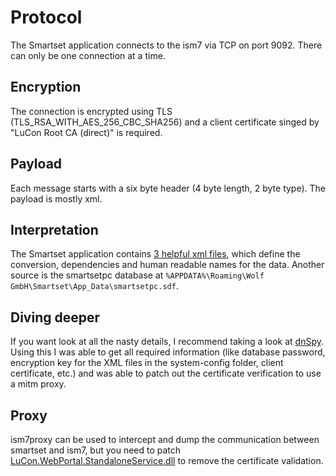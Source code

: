 # Protocol

The Smartset application connects to the ism7 via TCP on port 9092. There can only be one connection at a time.

## Encryption

The connection is encrypted using TLS (TLS_RSA_WITH_AES_256_CBC_SHA256) and a client certificate singed by "LuCon Root CA (direct)" is required.

## Payload

Each message starts with a six byte header (4 byte length, 2 byte type). The payload is mostly xml.

## Interpretation

The Smartset application contains [3 helpful xml files](src/ism7mqtt/Resources), which define the conversion, dependencies and human readable names for the data. Another source is the smartsetpc database at `%APPDATA%\Roaming\Wolf GmbH\Smartset\App_Data\smartsetpc.sdf`.

## Diving deeper

If you want look at all the nasty details, I recommend taking a look at [dnSpy](https://github.com/dnSpy/dnSpy/). Using this I was able to get all required information (like database password, encryption key for the XML files in the system-config folder, client certificate, etc.) and was able to patch out the certificate verification to use a mitm proxy.

## Proxy

ism7proxy can be used to intercept and dump the communication between smartset and ism7, but you need to patch [LuCon.WebPortal.StandaloneService.dll](https://github.com/zivillian/ism7mqtt/files/10361898/LuCon.WebPortal.StandaloneService.zip) to remove the certificate validation.
